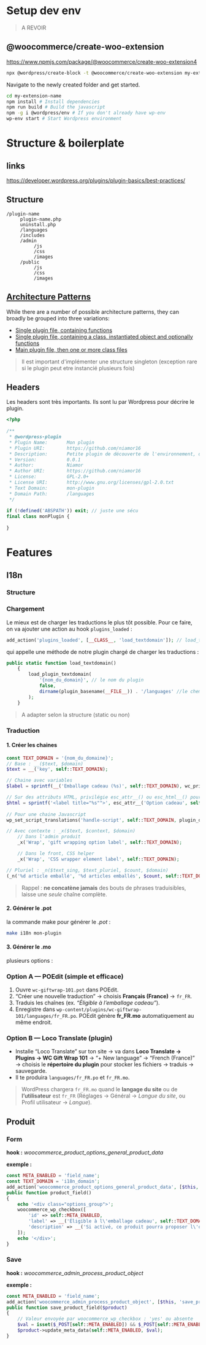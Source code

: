 # Setup dev env

> A REVOIR

## @woocommerce/create-woo-extension

https://www.npmjs.com/package/@woocommerce/create-woo-extension4

```bash
npx @wordpress/create-block -t @woocommerce/create-woo-extension my-extension-name
```

Navigate to the newly created folder and get started.

```bash
cd my-extension-name
npm install # Install dependencies
npm run build # Build the javascript
npm -g i @wordpress/env # If you don't already have wp-env
wp-env start # Start Wordpress environment
```



# Structure & boilerplate

## links

https://developer.wordpress.org/plugins/plugin-basics/best-practices/

## Structure

```
/plugin-name
     plugin-name.php
     uninstall.php
     /languages
     /includes
     /admin
          /js
          /css
          /images
     /public
          /js
          /css
          /images
```

## [Architecture Patterns](https://developer.wordpress.org/plugins/plugin-basics/best-practices/#architecture-patterns)

While there are a number of possible architecture patterns, they can broadly be grouped into three variations:

- [Single plugin file, containing functions](https://github.com/GaryJones/move-floating-social-bar-in-genesis/blob/master/move-floating-social-bar-in-genesis.php)
- [Single plugin file, containing a class, instantiated object and optionally functions](https://github.com/norcross/wp-comment-notes/blob/master/wp-comment-notes.php)
- [Main plugin file, then one or more class files](https://github.com/tommcfarlin/WordPress-Plugin-Boilerplate)

> Il est important d'implémenter une structure singleton (exception rare si le plugin peut etre instancié plusieurs fois)

## Headers

Les headers sont très importants. Ils sont lu par Wordpress pour décrire le plugin.

```php
<?php
    
/**
 * @wordpress-plugin
 * Plugin Name:       Mon plugin
 * Plugin URI:        https://github.com/niamor16
 * Description:       Petite plugin de découverte de l'environnement, des hooks et de la structure
 * Version:           0.0.1
 * Author:            Niamor
 * Author URI:        https://github.com/niamor16
 * License:           GPL-2.0+
 * License URI:       http://www.gnu.org/licenses/gpl-2.0.txt
 * Text Domain:       mon-plugin
 * Domain Path:       /languages
 */
    
if (!defined('ABSPATH')) exit; // juste une sécu
final class monPlugin {
    
}
```



# Features

## I18n

### Structure

### Chargement

Le mieux est de charger les traductions le plus tôt possible.
Pour ce faire, on va ajouter une action au hook `plugins_loaded` :

```php
add_action('plugins_loaded', [__CLASS__, 'load_textdomain']); // load_textdomain est une fonction libre de notre plugin
```

qui appelle une méthode de notre plugin chargé de charger les traductions :

```php
public static function load_textdomain()
    {
        load_plugin_textdomain(
            '{nom_du_domain}', // le nom du plugin
            false,
            dirname(plugin_basename(__FILE__)) . '/languages' //le chemin vers les fichiers de trad (normalement /languages)
        );
    }
```

> A adapter selon la structure (static ou non)

### Traduction

#### 1. Créer les chaines

```php
const TEXT_DOMAIN = '{nom_du_domaine}'; 
// Base : __($text, $domain)
$text = __('key', self::TEXT_DOMAIN);

// Chaine avec variables
$label = sprintf(__('Emballage cadeau (%s)', self::TEXT_DOMAIN), wc_price($amount));

// Sur des attributs HTML, privilégie esc_attr__() ou esc_html__() pour bien échapper
$html = sprintf('<label title="%s"">', esc_attr__('Option cadeau', self::TEXT_DOMAIN));
    
// Pour une chaine Javascript
wp_set_script_translations('handle-script', self::TEXT_DOMAIN, plugin_dir_path(__FILE__) . 'languages');

// Avec contexte : _x($text, $context, $domain)
    // Dans l'admin produit
    _x('Wrap', 'gift wrapping option label', self::TEXT_DOMAIN);

    // Dans le front, CSS helper
    _x('Wrap', 'CSS wrapper element label', self::TEXT_DOMAIN);

// Pluriel : _n($text_sing, $text_pluriel, $count, $domain)
(_n('%d article emballé', '%d articles emballés', $count, self::TEXT_DOMAIN)
```

> Rappel : **ne concatène jamais** des bouts de phrases traduisibles, laisse une *seule* chaîne complète.

#### 2. Générer le .pot

la commande make pour générer le *.pot* :

```bash
make i18n mon-plugin
```

#### 3. Générer le .mo

plusieurs options :

### Option A — **POEdit** (simple et efficace)

1. Ouvre `wc-giftwrap-101.pot` dans POEdit.
2. “Créer une nouvelle traduction” → choisis **Français (France)** → `fr_FR`.
3. Traduis les chaînes (ex. *“Éligible à l’emballage cadeau”*).
4. Enregistre dans `wp-content/plugins/wc-giftwrap-101/languages/fr_FR.po`.
    POEdit génère **fr_FR.mo** automatiquement au même endroit.

### Option B — **Loco Translate** (plugin)

- Installe “Loco Translate” sur ton site → va dans **Loco Translate → Plugins → WC Gift Wrap 101** → “+ New language” → “French (France)” → choisis le **répertoire du plugin** pour stocker les fichiers → traduis → sauvegarde.
- Il te produira `languages/fr_FR.po` et `fr_FR.mo`.

> WordPress chargera `fr_FR.mo` quand le **langage du site** ou de **l’utilisateur** est `fr_FR` (Réglages → Général → *Langue du site*, ou Profil utilisateur → *Langue*).



## Produit

### Form

**hook :** *woocommerce_product_options_general_product_data*

**exemple :**

```php
const META_ENABLED = 'field_name';
const TEXT_DOMAIN = 'i18n_domain';
add_action('woocommerce_product_options_general_product_data', [$this, 'product_field']);
public function product_field()
{
    echo '<div class="options_group">';
    woocommerce_wp_checkbox([
        'id' => self::META_ENABLED,
        'label' => __('Éligible à l\'emballage cadeau', self::TEXT_DOMAIN),
        'description' => __('Si activé, ce produit pourra proposer l\'option emballage au checkout.', self::TEXT_DOMAIN),
    ]);
    echo '</div>';
}
```



### Save

**hook :** *woocommerce_admin_process_product_object*

**exemple :**

```php
const META_ENABLED = 'field_name';
add_action('woocommerce_admin_process_product_object', [$this, 'save_product_field']);
public function save_product_field($product)
{
    // Valeur envoyée par woocommerce_wp_checkbox : 'yes' ou absente
    $val = isset($_POST[self::META_ENABLED]) && $_POST[self::META_ENABLED] === 'yes' ? 'yes' : 'no';
    $product->update_meta_data(self::META_ENABLED, $val);
}
```

